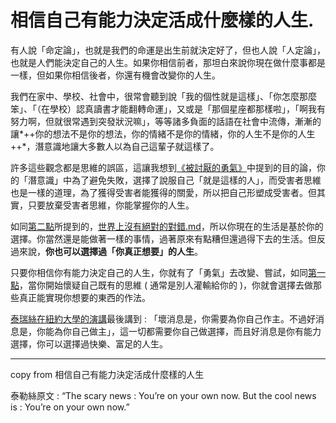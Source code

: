 # 相信自己有能力決定活成什麼樣的人生.

有人說「命定論」，也就是我們的命運是出生前就決定好了，但也人說「人定論」，也就是人們能決定自己的人生。如果你相信前者，那坦白來說你現在做什麼事都是一樣，但如果你相信後者，你還有機會改變你的人生。

我們在家中、學校、社會中，很常會聽到說「我的個性就是這樣」、「你怎麼那麼笨」、「（在學校）認真讀書才能翻轉命運」，又或是「那個星座都那樣啦」，「啊我有努力啊，但就很常遇到突發狀況嘛」，等等諸多負面的話語在社會中流傳，漸漸的讓*++你的想法不是你的想法，你的情緒不是你的情緒，你的人生不是你的人生++*，潛意識地讓大多數人以為自己這輩子就這樣了。

許多這些觀念都是思維的誤區，這讓我想到[《被討厭的勇氣》](https://app.heptabase.com/1073eaff-d09e-4b1b-a27a-29250ff26aa9/card/a325e9c1-317f-4a26-9b4a-bc54e6e5de4b)中提到的目的論，你的「潛意識」中為了避免失敗，選擇了說服自己「就是這樣的人」，而受害者思維也是一樣的道理，為了獲得受害者能獲得的關愛，所以把自己形塑成受害者。但其實，只要放棄受害者思維，你能掌握你的人生。

如同[第二點](https://app.heptabase.com/1073eaff-d09e-4b1b-a27a-29250ff26aa9/card/353fbd9c-f056-4592-89e1-42931b4d2528)所提到的，[世界上沒有絕對的對錯.md](./世界上沒有絕對的對錯.md)，所以你現在的生活是基於你的選擇。你當然還是能做著一樣的事情，過著原來有點糟但還過得下去的生活。但反過來說，**你也可以選擇過「你真正想要」的人生**。

只要你相信你有能力決定自己的人生，你就有了「勇氣」去改變、嘗試，如同[第一點](https://app.heptabase.com/1073eaff-d09e-4b1b-a27a-29250ff26aa9/card/be663ba9-079b-4b76-a589-a9325b53aae0)，當你開始懷疑自己既有的思維 ( 通常是別人灌輸給你的 )，你就會選擇去做那些真正能實現你想要的東西的作法。

[泰瑞絲在紐約大學的演講](https://www.youtube.com/watch?v=UdR_mC7Ifk4)最後講到 : 「壞消息是，你需要為你自己作主。不過好消息是，你能為你自己做主」，這一切都需要你自己做選擇，而且好消息是你有能力選擇，你可以選擇過快樂、富足的人生。

---

copy from 相信自己有能力決定活成什麼樣的人生

泰勒絲原文 : “The scary news : You’re on your own now. But the cool news is : You’re on your own now.”